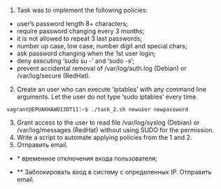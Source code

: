 1) Task was to implement the following policies: <br>
- user’s password length 8+ characters; <br>
- require password changing every 3 months; <br>
- it is not allowed to repeat 3 last passwords; <br>
- number up case, low case, number digit and special chars; <br>
- ask password changing when the 1st user login; <br>
- deny executing ‘sudo su -’ and ‘sudo -s’; <br>
- prevent accidental removal of /var/log/auth.log (Debian) or /var/log/secure (RedHat). 

2) Create an user who can execute ‘iptables’ with any command line arguments. Let the user do not type ‘sudo iptables’ every time. 
```
vagrant@EPUAKHAWO13DT11:~$ ./task_2.sh newuser newpassword
```
3)  Grant access to the user to read file /var/log/syslog (Debian) or /var/log/messages (RedHat) without using SUDO for the permission. 
4) Write a script to automate applying policies from the 1 and 2. 
5) Отправить email. 

- \* временное отключения входа пользователя;

- \*\* Заблокировать вход в систему с определенных IP. Отправить email.
